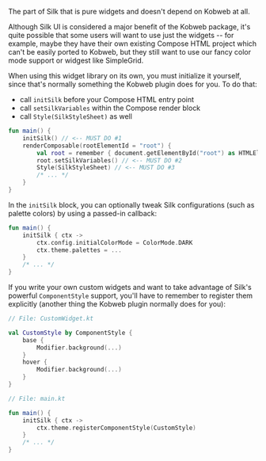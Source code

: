 The part of Silk that is pure widgets and doesn't depend on Kobweb at all.

Although Silk UI is considered a major benefit of the Kobweb package, it's quite possible that some users will want to
use just the widgets -- for example, maybe they have their own existing Compose HTML project which can't be easily
ported to Kobweb, but they still want to use our fancy color mode support or widgest like SimpleGrid.

When using this widget library on its own, you must initialize it yourself, since that's normally something the Kobweb
plugin does for you. To do that:
* call `initSilk` before your Compose HTML entry point
* call `setSilkVariables` within the Compose render block
* call `Style(SilkStyleSheet)` as well

```kotlin
fun main() {
    initSilk() // <-- MUST DO #1
    renderComposable(rootElementId = "root") {
        val root = remember { document.getElementById("root") as HTMLElement }
        root.setSilkVariables() // <-- MUST DO #2
        Style(SilkStyleSheet) // <-- MUST DO #3
        /* ... */
    }
}
```

In the `initSilk` block, you can optionally tweak Silk configurations (such as palette colors) by using a passed-in
callback:

```kotlin
fun main() {
    initSilk { ctx ->
        ctx.config.initialColorMode = ColorMode.DARK
        ctx.theme.palettes = ...
    }
    /* ... */
}
```

If you write your own custom widgets and want to take advantage of Silk's powerful `ComponentStyle` support, you'll
have to remember to register them explicitly (another thing the Kobweb plugin normally does for you):

```kotlin
// File: CustomWidget.kt

val CustomStyle by ComponentStyle {
    base {
        Modifier.background(...)
    }
    hover {
        Modifier.background(...)
    }
}

// File: main.kt

fun main() {
    initSilk { ctx ->
        ctx.theme.registerComponentStyle(CustomStyle)
    }
    /* ... */
}
```